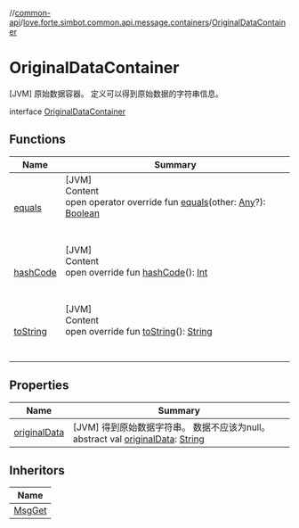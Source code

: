 //[common-api](../../index.md)/[love.forte.simbot.common.api.message.containers](../index.md)/[OriginalDataContainer](index.md)



# OriginalDataContainer  
 [JVM] 原始数据容器。 定义可以得到原始数据的字符串信息。  
  
interface [OriginalDataContainer](index.md)   


## Functions  
  
|  Name|  Summary| 
|---|---|
| [equals](https://kotlinlang.org/api/latest/jvm/stdlib/kotlin/-any/equals.html)| [JVM]  <br>Content  <br>open operator override fun [equals](https://kotlinlang.org/api/latest/jvm/stdlib/kotlin/-any/equals.html)(other: [Any](https://kotlinlang.org/api/latest/jvm/stdlib/kotlin/-any/index.html)?): [Boolean](https://kotlinlang.org/api/latest/jvm/stdlib/kotlin/-boolean/index.html)  <br><br><br>
| [hashCode](https://kotlinlang.org/api/latest/jvm/stdlib/kotlin/-any/hash-code.html)| [JVM]  <br>Content  <br>open override fun [hashCode](https://kotlinlang.org/api/latest/jvm/stdlib/kotlin/-any/hash-code.html)(): [Int](https://kotlinlang.org/api/latest/jvm/stdlib/kotlin/-int/index.html)  <br><br><br>
| [toString](https://kotlinlang.org/api/latest/jvm/stdlib/kotlin/-any/to-string.html)| [JVM]  <br>Content  <br>open override fun [toString](https://kotlinlang.org/api/latest/jvm/stdlib/kotlin/-any/to-string.html)(): [String](https://kotlinlang.org/api/latest/jvm/stdlib/kotlin/-string/index.html)  <br><br><br>


## Properties  
  
|  Name|  Summary| 
|---|---|
| [originalData](index.md#love.forte.simbot.common.api.message.containers/OriginalDataContainer/originalData/#/PointingToDeclaration/)|  [JVM] 得到原始数据字符串。 数据不应该为null。abstract val [originalData](index.md#love.forte.simbot.common.api.message.containers/OriginalDataContainer/originalData/#/PointingToDeclaration/): [String](https://kotlinlang.org/api/latest/jvm/stdlib/kotlin/-string/index.html)   <br>


## Inheritors  
  
|  Name| 
|---|
| [MsgGet](../../love.forte.simbot.common.api.message/-msg-get/index.md)

